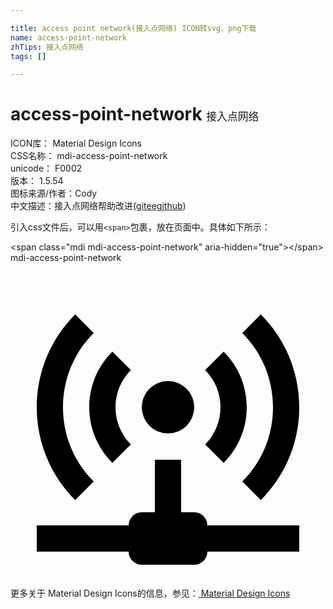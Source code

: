 ```yaml
---

title: access point network(接入点网络) ICON转svg、png下载
name: access-point-network
zhTips: 接入点网络
tags: []

---
```


# access-point-network  <small style="font-size: 60%;font-weight: 100">接入点网络</small>


<div class="detail-page">
<p>
<span>
ICON库：
<span class="badge-secondary badge">Material Design Icons</span> 
</span>
<br/>
<span>
CSS名称：
<span class="badge-secondary badge">mdi-access-point-network</span> 
</span>
<br/>
<span>
unicode：
<span class="badge-secondary badge">F0002</span> 
<copy-btn content='F0002' btn-title=""></copy-btn>
<copy-btn :content='String.fromCodePoint(parseInt("F0002", 16))' btn-title="复制U"></copy-btn>
</span>
<br/>
<span>
版本：
<span class="badge-secondary badge">1.5.54</span> 
</span>
<br/>
<span>图标来源/作者：<span class="badge-light badge">Cody</span></span> 
<br/>
<span class="zh-detail">中文描述：<span class="badge-primary badge">接入点网络</span><span class="help-link"><span>帮助改进</span>(<a href="https://gitee.com/liuwave/icon-helper/edit/master/json/material/access-point-network.json" target="_blank" rel="noopener noreferrer">gitee</a><a href="https://github.com/liuwave/icon-helper/edit/master/json/material/access-point-network.json" target="_blank" rel="noopener noreferrer">github</a></span>)</span><br/>
</p>
</div>
<div class="alert alert-dark">
  <i class="mdi mdi-access-point-network mdi-48px"></i>
  <i class="mdi mdi-access-point-network mdi-36px"></i>
  <i class="mdi mdi-access-point-network mdi-24px"></i>
  <i class="mdi mdi-access-point-network mdi-18px"></i>
</div>
<div>
  <p>引入css文件后，可以用<code>&lt;span&gt;</code>包裹，放在页面中。具体如下所示：    
  </p>
  <div class="alert alert-primary" style="font-size: 14px">
    &lt;span class="mdi mdi-access-point-network" aria-hidden="true"&gt;&lt;/span&gt;
    <copy-btn content='<span class="mdi mdi-access-point-network" aria-hidden="true"></span>'></copy-btn>
  </div>
  <div class="alert alert-secondary">
    <i class="mdi mdi-access-point-network"
    style="font-size: 24px"
    aria-hidden="true"></i> mdi-access-point-network
    <copy-btn content="mdi-access-point-network" btn-title="复制图标名称"></copy-btn>
  </div>
</div>
<div id="svg" class="svg-wrap">
<svg xmlns="http://www.w3.org/2000/svg" viewBox="0 0 24 24"><path d="M4.93,3.93C3.12,5.74 2,8.24 2,11C2,13.76 3.12,16.26 4.93,18.07L6.34,16.66C4.89,15.22 4,13.22 4,11C4,8.79 4.89,6.78 6.34,5.34L4.93,3.93M19.07,3.93L17.66,5.34C19.11,6.78 20,8.79 20,11C20,13.22 19.11,15.22 17.66,16.66L19.07,18.07C20.88,16.26 22,13.76 22,11C22,8.24 20.88,5.74 19.07,3.93M7.76,6.76C6.67,7.85 6,9.35 6,11C6,12.65 6.67,14.15 7.76,15.24L9.17,13.83C8.45,13.11 8,12.11 8,11C8,9.89 8.45,8.89 9.17,8.17L7.76,6.76M16.24,6.76L14.83,8.17C15.55,8.89 16,9.89 16,11C16,12.11 15.55,13.11 14.83,13.83L16.24,15.24C17.33,14.15 18,12.65 18,11C18,9.35 17.33,7.85 16.24,6.76M12,9A2,2 0 0,0 10,11A2,2 0 0,0 12,13A2,2 0 0,0 14,11A2,2 0 0,0 12,9M11,15V19H10A1,1 0 0,0 9,20H2V22H9A1,1 0 0,0 10,23H14A1,1 0 0,0 15,22H22V20H15A1,1 0 0,0 14,19H13V15H11Z" /></svg>
</div>
<detail full-name='mdi-access-point-network'></detail>
    
<div><p>更多关于 Material Design Icons的信息，参见：<a target="_blank" href="https://iconhelper.cn/material.html"> Material Design Icons</a>
</p></div>
